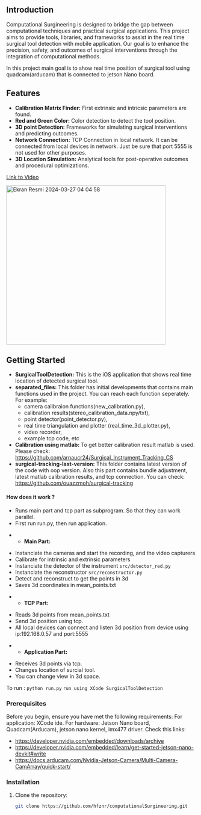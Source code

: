## Introduction

Computational Surgineering is designed to bridge the gap between computational techniques and practical surgical applications.
This project aims to provide tools, libraries, and frameworks to assist in the real time surgical tool detection with mobile application. Our goal is to enhance the precision, safety, and outcomes of surgical interventions through the integration of computational methods.

In this project main goal is to show real time position of surgical tool using quadcam(arducam) that is connected to jetson Nano board.

## Features
- **Calibration Matrix Finder:** First extrinsic and intricsic parameters are found.
- **Red and Green Color:** Color detection to detect the tool position.
- **3D point Detection:** Frameworks for simulating surgical interventions and predicting outcomes.
- **Network Connection:** TCP Connection in local network. It can be connected from local devices in network. Just be sure that port 5555 is not used for other purposes.
- **3D Location Simulation:** Analytical tools for post-operative outcomes and procedural optimizations.

[Link to Video](https://drive.google.com/file/d/1ugEHa49tsSA7sB_yQ4dKD5UCxvya_JOo/view?usp=sharing)

<img width="423" alt="Ekran Resmi 2024-03-27 04 04 58" src="https://github.com/hfznr/computationalSurgineering/assets/82381246/881008a9-15c2-4322-80fa-874107c57bcb">




## Getting Started

- **SurgicalToolDetection:** This is the iOS application that shows real time location of detected surgical tool.
- **separated_files:** This folder has initial developments that contains main functions used in the project. You can reach each function seperately.
  For example:
  - camera calibraion functions(new_calibration.py),
  - calibration results(stereo_calibration_data.npy/txt),
  - point detector(point_detector.py),
  - real time triangulation and plotter (real_time_3d_plotter.py),
  - video recorder,
  - example tcp code, etc
- **Calibration using matlab:** To get better calibration result matlab is used. Please check: https://github.com/arnaucr24/Surgical_Instrument_Tracking_CS
- **surgical-tracking-last-version:** This folder contains latest version of the code with oop version. Also this part contains bundle adjustment, latest matlab calibration results, and tcp connection. You can check: https://github.com/ouazzmoh/surgical-tracking


#### How does it work ?

* Runs main part and tcp part as subprogram. So that they can work parallel.
* First run run.py, then run application.
- - **Main Part:**
* Instanciate the cameras and start the recording, and the video capturers
* Calibrate for intrinsic and extrinsic parameters
* Instanciate the detector of the instrument `src/detector_red.py`
* Instanciate the reconstructor `src/reconstructor.py`
* Detect and reconstruct to get the points in 3d
* Saves 3d coordinates in mean_points.txt
- - **TCP Part:**
* Reads 3d points from mean_points.txt
* Send 3d position using tcp.
* All local devices can connect and listen 3d position from device using ip:192.168.0.57 and port:5555
- - **Application Part:**
* Receives 3d points via tcp.
* Changes location of surcial tool.
* You can change view in 3d space.

To run :
`python run.py`
`run using XCode SurgicalToolDetection`


### Prerequisites

Before you begin, ensure you have met the following requirements:
For application: XCode ide. 
For hardware: Jetson Nano board, Quadcam(Arducam), jetson nano kernel, imx477 driver.
Check this links: 
- https://developer.nvidia.com/embedded/downloads/archive
- https://developer.nvidia.com/embedded/learn/get-started-jetson-nano-devkit#write
- https://docs.arducam.com/Nvidia-Jetson-Camera/Multi-Camera-CamArray/quick-start/


### Installation

1. Clone the repository:
   ```bash
   git clone https://github.com/hfznr/computationalSurgineering.git
